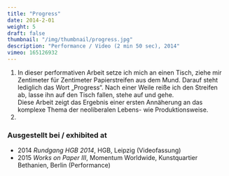 ```yaml
---
title: "Progress"
date: 2014-2-01
weight: 5
draft: false
thumbnail: "/img/thumbnail/progress.jpg"
description: "Performance / Video (2 min 50 sec), 2014"
vimeo: 165126932
---
```


1. In dieser performativen Arbeit setze ich mich an einen Tisch, ziehe mir Zentimeter für Zentimeter Papierstreifen aus dem Mund. Darauf steht lediglich das Wort „Progress“. Nach einer Weile reiße ich den Streifen ab, lasse ihn auf den Tisch fallen, stehe auf und gehe. \
Diese Arbeit zeigt das Ergebnis einer ersten Annäherung an das komplexe Thema der neoliberalen Lebens- wie Produktionsweise.
2.

### Ausgestellt bei / exhibited at
* 2014 *Rundgang HGB 2014*, HGB, Leipzig (Videofassung)
* 2015 *Works on Paper III*, Momentum Worldwide, Kunstquartier Bethanien, Berlin (Performance)
